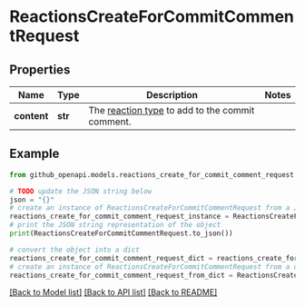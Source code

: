 # ReactionsCreateForCommitCommentRequest


## Properties

Name | Type | Description | Notes
------------ | ------------- | ------------- | -------------
**content** | **str** | The [reaction type](https://docs.github.com/rest/reactions/reactions#about-reactions) to add to the commit comment. | 

## Example

```python
from github_openapi.models.reactions_create_for_commit_comment_request import ReactionsCreateForCommitCommentRequest

# TODO update the JSON string below
json = "{}"
# create an instance of ReactionsCreateForCommitCommentRequest from a JSON string
reactions_create_for_commit_comment_request_instance = ReactionsCreateForCommitCommentRequest.from_json(json)
# print the JSON string representation of the object
print(ReactionsCreateForCommitCommentRequest.to_json())

# convert the object into a dict
reactions_create_for_commit_comment_request_dict = reactions_create_for_commit_comment_request_instance.to_dict()
# create an instance of ReactionsCreateForCommitCommentRequest from a dict
reactions_create_for_commit_comment_request_from_dict = ReactionsCreateForCommitCommentRequest.from_dict(reactions_create_for_commit_comment_request_dict)
```
[[Back to Model list]](../README.md#documentation-for-models) [[Back to API list]](../README.md#documentation-for-api-endpoints) [[Back to README]](../README.md)


